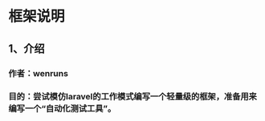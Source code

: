 <h1>框架说明</h1>
<h2>1、介绍</h2>
<h3>作者：wenruns</h3>
<h3>目的：尝试模仿laravel的工作模式编写一个轻量级的框架，准备用来编写一个“自动化测试工具”。</h3>

